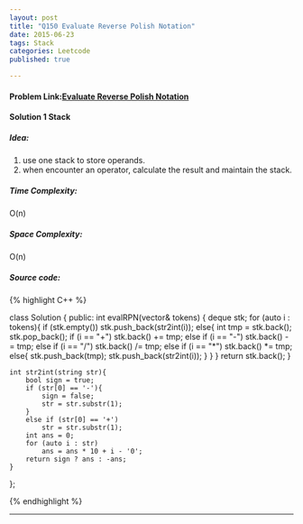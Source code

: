 ```yaml
---
layout: post
title: "Q150 Evaluate Reverse Polish Notation"
date: 2015-06-23
tags: Stack
categories: Leetcode
published: true

---
```

#### Problem Link:[Evaluate Reverse Polish Notation](https://leetcode.com/problems/evaluate-reverse-polish-notation/) 

#### Solution 1 Stack

##### Idea:

1. use one stack to store operands.        
2. when encounter an operator, calculate the result and maintain the stack.


##### Time Complexity:
O(n)

##### Space Complexity:
O(n)

##### Source code:
{% highlight C++ %}

class Solution {
public:
    int evalRPN(vector<string>& tokens) {
        deque<int> stk;
        for (auto i : tokens){
            if (stk.empty())
                stk.push_back(str2int(i));
            else{
                int tmp = stk.back();
                stk.pop_back();
                if (i == "+")
                    stk.back() += tmp;
                else if (i == "-")
                    stk.back() -= tmp;
                else if (i == "/")
                    stk.back() /= tmp;
                else if (i == "*")
                    stk.back() *= tmp;
                else{
                    stk.push_back(tmp);
                    stk.push_back(str2int(i));
                }
            }
        }
        return stk.back();
    }
    
    int str2int(string str){
        bool sign = true;
        if (str[0] == '-'){
            sign = false;
            str = str.substr(1);
        }
        else if (str[0] == '+')
            str = str.substr(1);
        int ans = 0;
        for (auto i : str)
            ans = ans * 10 + i - '0';
        return sign ? ans : -ans;
    }
};
 
{% endhighlight %}

---
